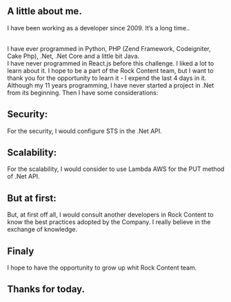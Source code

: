 ## A little about me.
I have been working as a developer since 2009. It’s a long time..<br /><br />

I have ever programmed in Python, PHP (Zend Framework, Codeigniter, Cake Php), .Net, .Net Core and a little bit Java. <br />
I have never programmed in React.js before this challenge. I liked a lot to learn about it. I hope to be a part of the Rock Content team, but I want to thank you for the opportunity to learn it - I expend the last 4 days in it.<br />
Although my 11 years programming, I have never started a project in .Net from its beginning. Then I have some considerations:

## Security:
For the security, I would configure STS in the .Net API.

## Scalability:
For the scalability, I would consider to use Lambda AWS for the PUT method of .Net API.

## But at first:
But, at first off all, I would consult another developers in Rock Content to know the best practices adopted by the Company. I really believe in the exchange of knowledge. 

## Finaly
I hope to have the opportunity to grow up whit Rock Content team. 

## Thanks for today.
